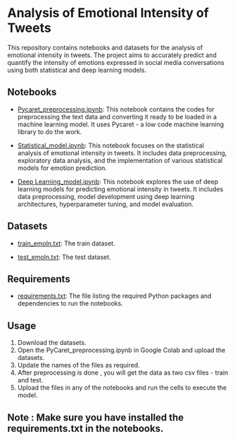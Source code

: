# Analysis of Emotional Intensity of Tweets

This repository contains notebooks and datasets for the analysis of emotional intensity in tweets. The project aims to accurately predict and quantify the intensity of emotions expressed in social media conversations using both statistical and deep learning models.

## Notebooks

- [Pycaret_preprocessing.ipynb](models/Pycaret_preprocessing.ipynb): This notebook contains the codes for preprocessing the text data and converting it ready to be loaded in a machine learning model. It uses Pycaret - a low code machine learning library to do the work.
  
- [Statistical_model.ipynb](models/Statistical_model.ipynb): This notebook focuses on the statistical analysis of emotional intensity in tweets. It includes data preprocessing, exploratory data analysis, and the implementation of various statistical models for emotion prediction.

- [Deep Learning_model.ipynb](models/Deep_learning_model.ipynb): This notebook explores the use of deep learning models for predicting emotional intensity in tweets. It includes data preprocessing, model development using deep learning architectures, hyperparameter tuning, and model evaluation.

## Datasets

- [train_emoln.txt](models/train_emoln.text): The train dataset.

- [test_emoln.txt](models/test_emoln.text): The test dataset.

## Requirements

- [requirements.txt](requirements.txt): The file listing the required Python packages and dependencies to run the notebooks.

## Usage

1. Download the datasets.
2.  Open the PyCaret_preprocessing.ipynb in Google Colab and upload the datasets.
3.  Update the names of the files as required.
4.  After preprocessing is done , you will get the data as two csv files - train and test.
5.  Upload the files in any of the notebooks and run the cells to execute the model.

   ## Note : Make sure you have installed the requirements.txt in the notebooks.
